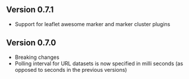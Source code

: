 ## Version 0.7.1
* Support for leaflet awesome marker and marker cluster plugins

## Version 0.7.0
* Breaking changes
* Polling interval for URL datasets is now specified in milli seconds (as opposed to seconds in the previous versions)
